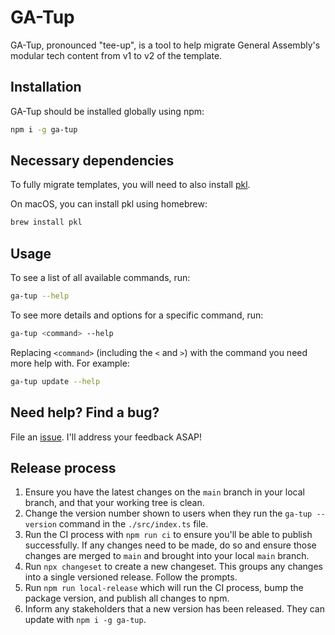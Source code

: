 # GA-Tup

GA-Tup, pronounced "tee-up", is a tool to help migrate General Assembly's modular tech content from v1 to v2 of the template.

## Installation

GA-Tup should be installed globally using npm:

```bash
npm i -g ga-tup
```

## Necessary dependencies

To fully migrate templates, you will need to also install [pkl](https://pkl-lang.org/main/current/introduction/index.html).

On macOS, you can install pkl using homebrew:

```bash
brew install pkl
```

## Usage

To see a list of all available commands, run:

```bash
ga-tup --help
```

To see more details and options for a specific command, run:

```bash
ga-tup <command> --help
```

Replacing `<command>` (including the `<` and `>`) with the command you need more help with. For example:

```bash
ga-tup update --help
```

## Need help? Find a bug?

File an [issue](https://github.com/DavidStinson/ga-tup/issues). I'll address your feedback ASAP!

## Release process

1. Ensure you have the latest changes on the `main` branch in your local branch, and that your working tree is clean.
2. Change the version number shown to users when they run the `ga-tup --version` command in the `./src/index.ts` file.
3. Run the CI process with `npm run ci` to ensure you'll be able to publish successfully. If any changes need to be made, do so and ensure those changes are merged to `main` and brought into your local `main` branch.
4. Run `npx changeset` to create a new changeset. This groups any changes into a single versioned release. Follow the prompts.
5. Run `npm run local-release` which will run the CI process, bump the package version, and publish all changes to npm.
6. Inform any stakeholders that a new version has been released. They can update with `npm i -g ga-tup`.
